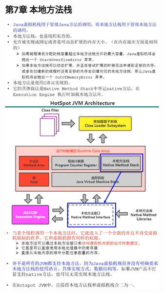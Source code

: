 # 第7章 本地方法栈

<img src="images/117.png" alt="img" style="zoom:67%;" />

<img src="images/118.png" alt="img" style="zoom:67%;" />

<img src="images/119.png" alt="img" style="zoom:67%;" />
